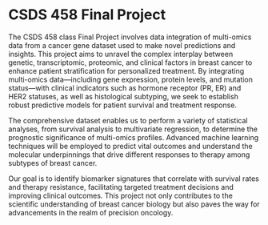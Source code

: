 # CSDS 458 Final Project
The CSDS 458 class Final Project involves data integration of multi-omics data from a cancer gene dataset used to make novel predictions and insights.
This project aims to unravel the complex interplay between genetic, transcriptomic, proteomic, and clinical factors in breast cancer to enhance patient stratification for personalized treatment. By integrating multi-omics data—including gene expression, protein levels, and mutation status—with clinical indicators such as hormone receptor (PR, ER) and HER2 statuses, as well as histological subtyping, we seek to establish robust predictive models for patient survival and treatment response.

The comprehensive dataset enables us to perform a variety of statistical analyses, from survival analysis to multivariate regression, to determine the prognostic significance of multi-omics profiles. Advanced machine learning techniques will be employed to predict vital outcomes and understand the molecular underpinnings that drive different responses to therapy among subtypes of breast cancer.

Our goal is to identify biomarker signatures that correlate with survival rates and therapy resistance, facilitating targeted treatment decisions and improving clinical outcomes. This project not only contributes to the scientific understanding of breast cancer biology but also paves the way for advancements in the realm of precision oncology.
